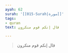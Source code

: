 ```yaml
---
ayah: 62
surah: '[[015-Surah|سورة]]'
tags:
- quran
text: قال إنكم قوم منكرون

---
```

> قال إنكم قوم منكرون

